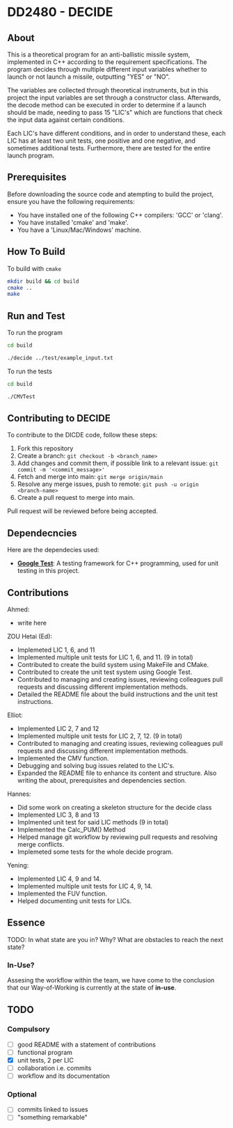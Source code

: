 # DD2480 - DECIDE

## About

This is a theoretical program for an anti-ballistic missile system, implemented in C++ according to the requirement specifications. The program decides through multiple different input variables whether to launch or not launch a missile, outputting "YES" or "NO".

The variables are collected through theoretical instruments, but in this project the input variables are set through a constructor class. Afterwards, the decode method can be executed in order to determine if a launch should be made, needing to pass 15 "LIC's" which are functions that check the input data against certain conditions.

Each LIC's have different conditions, and in order to understand these, each LIC has at least two unit tests, one positive and one negative, and sometimes additional tests. Furthermore, there are tested for the entire launch program.

## Prerequisites

Before downloading the source code and atempting to build the project, ensure you have the following requirements:

* You have installed one of the following C++ compilers: 'GCC' or 'clang'.
* You have installed 'cmake' and 'make'.
* You have a 'Linux/Mac/Windows' machine.

## How To Build

To build with `cmake`

```bash
mkdir build && cd build
cmake ..
make
```

## Run and Test

To run the program

```bash
cd build
```

```bash
./decide ../test/example_input.txt
```

To run the tests

```bash
cd build
```

```bash
./CMVTest
```

## Contributing to DECIDE

To contribute to the DICDE code, follow these steps:

1. Fork this repository
2. Create a branch: `git checkout -b <branch_name>`
3. Add changes and commit them, if possible link to a relevant issue: `git commit -m '<commit_message>'`
4. Fetch and merge into main: `git merge origin/main`
5. Resolve any merge issues, push to remote: `git push -u origin <branch-name>`
6. Create a pull request to merge into main.

Pull request will be reviewed before being accepted.

## Dependecncies

Here are the dependecies used:

* [**Google Test**](https://google.github.io/googletest/primer.html): A testing framework for C++ programming, used for unit testing in this project.

## Contributions

Ahmed:

* write here

ZOU Hetai (Ed):

* Implemeted LIC 1, 6, and 11
* Implemented multiple unit tests for LIC 1, 6, and 11. (9 in total)
* Contributed to create the build system using MakeFile and CMake.
* Contributed to create the unit test system using Google Test.
* Contributed to managing and creating issues, reviewing colleagues pull requests and discussing different implementation methods.
* Detailed the README file about the build instructions and the unit test instructions.

Elliot:

* Implemented LIC 2, 7 and 12
* Implemented multiple unit tests for LIC 2, 7, 12. (9 in total)
* Contributed to managing and creating issues, reviewing colleagues pull requests and discussing different implementation methods.
* Implemented the CMV function.
* Debugging and solving bug issues related to the LIC's.
* Expanded the README file to enhance its content and structure. Also writing the about, prerequisites and dependencies section.

Hannes:
- Did some work on creating a skeleton structure for the decide class
- Implemented LIC 3, 8 and 13 
- Implmented unit test for said LIC methods (9 in total)
- Implemented the Calc_PUM() Method
- Helped manage git workflow by reviewing pull requests and resolving merge conflicts.
- Implemeted some tests for the whole decide program. 

Yening:

* Implemented LIC 4, 9 and 14.
* Implemented multiple unit tests for LIC 4, 9, 14.
* Implemented the FUV function.
* Helped documenting unit tests for LICs.

## Essence

TODO:
In what state are you in? Why? What are obstacles to reach the next state?

### In-Use?

Assesing the workflow within the team, we have come to the conclusion that our Way-of-Working is currently at the state of **in-use**.

## TODO

### Compulsory

* [ ] good README with a statement of contributions
* [ ] functional program
* [x] unit tests, 2 per LIC
* [ ] collaboration i.e. commits
* [ ] workflow and its documentation

### Optional

* [ ] commits linked to issues
* [ ] "something remarkable"
